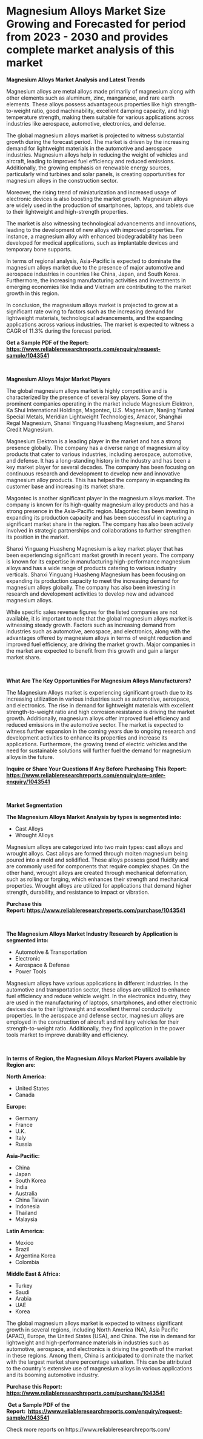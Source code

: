 <p><h1>Magnesium Alloys Market Size Growing and Forecasted for period from 2023 - 2030 and provides complete market analysis of this market</h1></p><p><strong>Magnesium Alloys Market Analysis and Latest Trends</strong></p>
<p><p>Magnesium alloys are metal alloys made primarily of magnesium along with other elements such as aluminum, zinc, manganese, and rare earth elements. These alloys possess advantageous properties like high strength-to-weight ratio, good machinability, excellent damping capacity, and high temperature strength, making them suitable for various applications across industries like aerospace, automotive, electronics, and defense.</p><p>The global magnesium alloys market is projected to witness substantial growth during the forecast period. The market is driven by the increasing demand for lightweight materials in the automotive and aerospace industries. Magnesium alloys help in reducing the weight of vehicles and aircraft, leading to improved fuel efficiency and reduced emissions. Additionally, the growing emphasis on renewable energy sources, particularly wind turbines and solar panels, is creating opportunities for magnesium alloys in the construction sector.</p><p>Moreover, the rising trend of miniaturization and increased usage of electronic devices is also boosting the market growth. Magnesium alloys are widely used in the production of smartphones, laptops, and tablets due to their lightweight and high-strength properties.</p><p>The market is also witnessing technological advancements and innovations, leading to the development of new alloys with improved properties. For instance, a magnesium alloy with enhanced biodegradability has been developed for medical applications, such as implantable devices and temporary bone supports.</p><p>In terms of regional analysis, Asia-Pacific is expected to dominate the magnesium alloys market due to the presence of major automotive and aerospace industries in countries like China, Japan, and South Korea. Furthermore, the increasing manufacturing activities and investments in emerging economies like India and Vietnam are contributing to the market growth in this region.</p><p>In conclusion, the magnesium alloys market is projected to grow at a significant rate owing to factors such as the increasing demand for lightweight materials, technological advancements, and the expanding applications across various industries. The market is expected to witness a CAGR of 11.3% during the forecast period.</p></p>
<p><strong>Get a Sample PDF of the Report:&nbsp; <a href="https://www.reliableresearchreports.com/enquiry/request-sample/1043541">https://www.reliableresearchreports.com/enquiry/request-sample/1043541</a></strong></p>
<p>&nbsp;</p>
<p><strong>Magnesium Alloys Major Market Players</strong></p>
<p><p>The global magnesium alloys market is highly competitive and is characterized by the presence of several key players. Some of the prominent companies operating in the market include Magnesium Elektron, Ka Shui International Holdings, Magontec, U.S. Magnesium, Nanjing Yunhai Special Metals, Meridian Lightweight Technologies, Amacor, Shanghai Regal Magnesium, Shanxi Yinguang Huasheng Magnesium, and Shanxi Credit Magnesium.</p><p>Magnesium Elektron is a leading player in the market and has a strong presence globally. The company has a diverse range of magnesium alloy products that cater to various industries, including aerospace, automotive, and defense. It has a long-standing history in the industry and has been a key market player for several decades. The company has been focusing on continuous research and development to develop new and innovative magnesium alloy products. This has helped the company in expanding its customer base and increasing its market share.</p><p>Magontec is another significant player in the magnesium alloys market. The company is known for its high-quality magnesium alloy products and has a strong presence in the Asia-Pacific region. Magontec has been investing in expanding its production capacity and has been successful in capturing a significant market share in the region. The company has also been actively involved in strategic partnerships and collaborations to further strengthen its position in the market.</p><p>Shanxi Yinguang Huasheng Magnesium is a key market player that has been experiencing significant market growth in recent years. The company is known for its expertise in manufacturing high-performance magnesium alloys and has a wide range of products catering to various industry verticals. Shanxi Yinguang Huasheng Magnesium has been focusing on expanding its production capacity to meet the increasing demand for magnesium alloys globally. The company has also been investing in research and development activities to develop new and advanced magnesium alloys.</p><p>While specific sales revenue figures for the listed companies are not available, it is important to note that the global magnesium alloys market is witnessing steady growth. Factors such as increasing demand from industries such as automotive, aerospace, and electronics, along with the advantages offered by magnesium alloys in terms of weight reduction and improved fuel efficiency, are driving the market growth. Major companies in the market are expected to benefit from this growth and gain a larger market share.</p></p>
<p>&nbsp;</p>
<p><strong>What Are The Key Opportunities For Magnesium Alloys Manufacturers?</strong></p>
<p><p>The Magnesium Alloys market is experiencing significant growth due to its increasing utilization in various industries such as automotive, aerospace, and electronics. The rise in demand for lightweight materials with excellent strength-to-weight ratio and high corrosion resistance is driving the market growth. Additionally, magnesium alloys offer improved fuel efficiency and reduced emissions in the automotive sector. The market is expected to witness further expansion in the coming years due to ongoing research and development activities to enhance its properties and increase its applications. Furthermore, the growing trend of electric vehicles and the need for sustainable solutions will further fuel the demand for magnesium alloys in the future.</p></p>
<p><strong>Inquire or Share Your Questions If Any Before Purchasing This Report: <a href="https://www.reliableresearchreports.com/enquiry/pre-order-enquiry/1043541">https://www.reliableresearchreports.com/enquiry/pre-order-enquiry/1043541</a></strong></p>
<p>&nbsp;</p>
<p><strong>Market Segmentation</strong></p>
<p><strong>The Magnesium Alloys Market Analysis by types is segmented into:</strong></p>
<p><ul><li>Cast Alloys</li><li>Wrought Alloys</li></ul></p>
<p><p>Magnesium alloys are categorized into two main types: cast alloys and wrought alloys. Cast alloys are formed through molten magnesium being poured into a mold and solidified. These alloys possess good fluidity and are commonly used for components that require complex shapes. On the other hand, wrought alloys are created through mechanical deformation, such as rolling or forging, which enhances their strength and mechanical properties. Wrought alloys are utilized for applications that demand higher strength, durability, and resistance to impact or vibration.</p></p>
<p><strong>Purchase this Report:&nbsp;<a href="https://www.reliableresearchreports.com/purchase/1043541">https://www.reliableresearchreports.com/purchase/1043541</a></strong></p>
<p>&nbsp;</p>
<p><strong>The Magnesium Alloys Market Industry Research by Application is segmented into:</strong></p>
<p><ul><li>Automotive & Transportation</li><li>Electronic</li><li>Aerospace & Defense</li><li>Power Tools</li></ul></p>
<p><p>Magnesium alloys have various applications in different industries. In the automotive and transportation sector, these alloys are utilized to enhance fuel efficiency and reduce vehicle weight. In the electronics industry, they are used in the manufacturing of laptops, smartphones, and other electronic devices due to their lightweight and excellent thermal conductivity properties. In the aerospace and defense sector, magnesium alloys are employed in the construction of aircraft and military vehicles for their strength-to-weight ratio. Additionally, they find application in the power tools market to improve durability and efficiency.</p></p>
<p>&nbsp;</p>
<p><strong>In terms of Region, the Magnesium Alloys Market Players available by Region are:</strong></p>
<p>
    <p> <strong> North America: </strong>
        <ul>
            <li>United States</li>
            <li>Canada</li>
        </ul>
        </p> 
    <p> <strong> Europe: </strong>
        <ul>
            <li>Germany</li>
            <li>France</li>
            <li>U.K.</li>
            <li>Italy</li>
            <li>Russia</li>
        </ul>
        </p> 
    <p> <strong> Asia-Pacific: </strong>
        <ul>
            <li>China</li>
            <li>Japan</li>
            <li>South Korea</li>
            <li>India</li>
            <li>Australia</li>
            <li>China Taiwan</li>
            <li>Indonesia</li>
            <li>Thailand</li>
            <li>Malaysia</li>
        </ul>
        </p> 
    <p> <strong> Latin America: </strong>
        <ul>
            <li>Mexico</li>
            <li>Brazil</li>
            <li>Argentina Korea</li>
            <li>Colombia</li>
        </ul>
        </p> 
    <p> <strong> Middle East & Africa: </strong>
        <ul>
            <li>Turkey</li>
            <li>Saudi</li>
            <li>Arabia</li>
            <li>UAE</li>
            <li>Korea</li>
        </ul>
    </p>
    </p>
<p><p>The global magnesium alloys market is expected to witness significant growth in several regions, including North America (NA), Asia Pacific (APAC), Europe, the United States (USA), and China. The rise in demand for lightweight and high-performance materials in industries such as automotive, aerospace, and electronics is driving the growth of the market in these regions. Among them, China is anticipated to dominate the market with the largest market share percentage valuation. This can be attributed to the country's extensive use of magnesium alloys in various applications and its booming automotive industry.</p></p>
<p><strong>Purchase this Report: <a href="https://www.reliableresearchreports.com/purchase/1043541">https://www.reliableresearchreports.com/purchase/1043541</a></strong></p>
<p>&nbsp;<strong>Get a Sample PDF of the Report:&nbsp;&nbsp;<a href="https://www.reliableresearchreports.com/enquiry/request-sample/1043541">https://www.reliableresearchreports.com/enquiry/request-sample/1043541</a></strong></p>
<p><strong></strong></p>
<p>Check more reports on https://www.reliableresearchreports.com/</p>